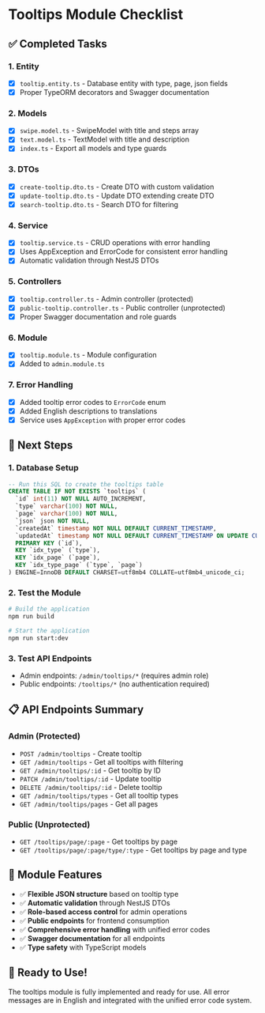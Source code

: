 # Tooltips Module Checklist

## ✅ Completed Tasks

### 1. Entity
- [x] `tooltip.entity.ts` - Database entity with type, page, json fields
- [x] Proper TypeORM decorators and Swagger documentation

### 2. Models
- [x] `swipe.model.ts` - SwipeModel with title and steps array
- [x] `text.model.ts` - TextModel with title and description
- [x] `index.ts` - Export all models and type guards

### 3. DTOs
- [x] `create-tooltip.dto.ts` - Create DTO with custom validation
- [x] `update-tooltip.dto.ts` - Update DTO extending create DTO
- [x] `search-tooltip.dto.ts` - Search DTO for filtering

### 4. Service
- [x] `tooltip.service.ts` - CRUD operations with error handling
- [x] Uses AppException and ErrorCode for consistent error handling
- [x] Automatic validation through NestJS DTOs

### 5. Controllers
- [x] `tooltip.controller.ts` - Admin controller (protected)
- [x] `public-tooltip.controller.ts` - Public controller (unprotected)
- [x] Proper Swagger documentation and role guards

### 6. Module
- [x] `tooltip.module.ts` - Module configuration
- [x] Added to `admin.module.ts`

### 7. Error Handling
- [x] Added tooltip error codes to `ErrorCode` enum
- [x] Added English descriptions to translations
- [x] Service uses `AppException` with proper error codes

## 🔧 Next Steps

### 1. Database Setup
```sql
-- Run this SQL to create the tooltips table
CREATE TABLE IF NOT EXISTS `tooltips` (
  `id` int(11) NOT NULL AUTO_INCREMENT,
  `type` varchar(100) NOT NULL,
  `page` varchar(100) NOT NULL,
  `json` json NOT NULL,
  `createdAt` timestamp NOT NULL DEFAULT CURRENT_TIMESTAMP,
  `updatedAt` timestamp NOT NULL DEFAULT CURRENT_TIMESTAMP ON UPDATE CURRENT_TIMESTAMP,
  PRIMARY KEY (`id`),
  KEY `idx_type` (`type`),
  KEY `idx_page` (`page`),
  KEY `idx_type_page` (`type`, `page`)
) ENGINE=InnoDB DEFAULT CHARSET=utf8mb4 COLLATE=utf8mb4_unicode_ci;
```

### 2. Test the Module
```bash
# Build the application
npm run build

# Start the application
npm run start:dev
```

### 3. Test API Endpoints
- Admin endpoints: `/admin/tooltips/*` (requires admin role)
- Public endpoints: `/tooltips/*` (no authentication required)

## 📋 API Endpoints Summary

### Admin (Protected)
- `POST /admin/tooltips` - Create tooltip
- `GET /admin/tooltips` - Get all tooltips with filtering
- `GET /admin/tooltips/:id` - Get tooltip by ID
- `PATCH /admin/tooltips/:id` - Update tooltip
- `DELETE /admin/tooltips/:id` - Delete tooltip
- `GET /admin/tooltips/types` - Get all tooltip types
- `GET /admin/tooltips/pages` - Get all pages

### Public (Unprotected)
- `GET /tooltips/page/:page` - Get tooltips by page
- `GET /tooltips/page/:page/type/:type` - Get tooltips by page and type

## 🎯 Module Features

- ✅ **Flexible JSON structure** based on tooltip type
- ✅ **Automatic validation** through NestJS DTOs
- ✅ **Role-based access control** for admin operations
- ✅ **Public endpoints** for frontend consumption
- ✅ **Comprehensive error handling** with unified error codes
- ✅ **Swagger documentation** for all endpoints
- ✅ **Type safety** with TypeScript models

## 🚀 Ready to Use!

The tooltips module is fully implemented and ready for use. All error messages are in English and integrated with the unified error code system.
